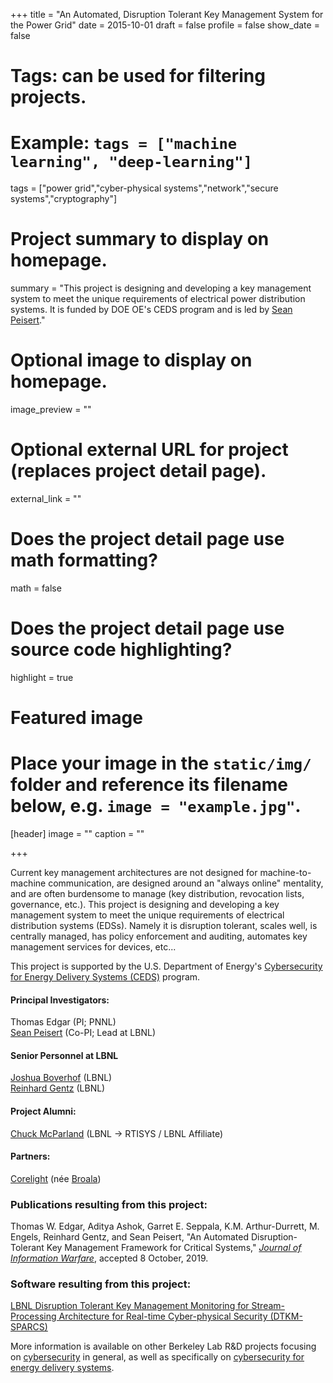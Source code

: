 +++
title = "An Automated, Disruption Tolerant Key Management System for the Power Grid"
date = 2015-10-01
draft = false
profile = false
show_date = false

# Tags: can be used for filtering projects.
# Example: `tags = ["machine learning", "deep-learning"]`
tags = ["power grid","cyber-physical systems","network","secure systems","cryptography"]

# Project summary to display on homepage.
summary = "This project is designing and developing a key management system to meet the unique requirements of electrical power distribution systems.  It is funded by DOE OE's CEDS program and is led by [Sean Peisert](https://www.cs.ucdavis.edu/~peisert/)."

# Optional image to display on homepage.
image_preview = ""

# Optional external URL for project (replaces project detail page).
external_link = ""

# Does the project detail page use math formatting?
math = false

# Does the project detail page use source code highlighting?
highlight = true

# Featured image
# Place your image in the `static/img/` folder and reference its filename below, e.g. `image = "example.jpg"`.
[header]
image = ""
caption = ""

+++


Current key management architectures are not designed for machine-to-machine communication, are designed around an "always online" mentality, and are often burdensome to manage (key distribution, revocation lists, governance, etc.). This project is designing and developing a key management system to meet the unique requirements of electrical distribution systems (EDSs). Namely it is disruption tolerant, scales well, is centrally managed, has policy enforcement and auditing, automates key management services for devices, etc...

This project is supported by the U.S. Department of Energy's [Cybersecurity for Energy Delivery Systems (CEDS)](http://energy.gov/oe/services/technology-development/energy-delivery-systems-cybersecurity) program.

#### Principal Investigators:

Thomas Edgar (PI; PNNL)  
[Sean Peisert](https://www.cs.ucdavis.edu/~peisert/) (Co-PI; Lead at LBNL)  

#### Senior Personnel at LBNL

[Joshua Boverhof](https://crd.lbl.gov/divisions/scidata/idf/staff/joshua-boverhof/) (LBNL)  \
[Reinhard Gentz](http://lab.engineering.asu.edu/scaglione/people-2/) (LBNL)


#### Project Alumni:

[Chuck McParland](http://crd.lbl.gov/departments/data-science-and-technology/integrated-data-frameworks/staff/charles-mcparland/) (LBNL → RTISYS / LBNL Affiliate)

#### Partners:
[Corelight](http://corelight.io) (née [Broala](https://www.broala.com))  


### Publications resulting from this project:

Thomas W. Edgar, Aditya Ashok, Garret E. Seppala, K.M. Arthur-Durrett, M. Engels, Reinhard Gentz, and Sean Peisert, "An Automated Disruption-Tolerant Key Management Framework for Critical Systems," _[Journal of Information Warfare](https://www.jinfowar.com/)_, accepted 8 October, 2019.



### Software resulting from this project:

[LBNL Disruption Tolerant Key Management Monitoring for Stream-Processing Architecture for Real-time Cyber-physical Security (DTKM-SPARCS)](https://github.com/lbnl-cybersecurity/dtkm-sparcs)

More information is available on other Berkeley Lab R&D projects focusing on [cybersecurity](/projects/) in general, as well as specifically on [cybersecurity for energy delivery systems](/research/ceds/).

